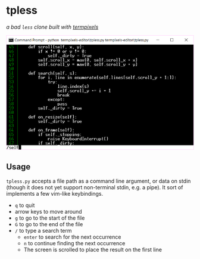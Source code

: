 # tpless
*a bad `less` clone built with [termpixels][termpixels]*

![screenshot](promo.png)

## Usage
`tpless.py` accepts a file path as a command line argument, or data on stdin (though it does not yet support non-terminal stdin, e.g. a pipe). It sort of implements a few vim-like keybindings.

* `q` to quit
* arrow keys to move around
* `g` to go to the start of the file
* `G` to go to the end of the file
* `/` to type a search term
    * `enter` to search for the next occurrence
    * `n` to continue finding the next occurrence
    * The screen is scrolled to place the result on the first line

[termpixels]: https://github.com/loganzartman/termpixels